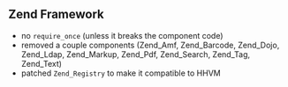 ## Zend Framework 

 * no `require_once` (unless it breaks the component code)
 * removed a couple components (Zend_Amf, Zend_Barcode, Zend_Dojo, Zend_Ldap, Zend_Markup, Zend_Pdf, Zend_Search, Zend_Tag, Zend_Text)
 * patched `Zend_Registry` to make it compatible to HHVM

